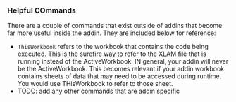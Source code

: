 ### Helpful COmmands

There are a couple of commands that exist outside of addins that become far more useful inside the addin. They are included below for reference:

- `ThisWorkbook` refers to the workbook that contains the code being executed. This is the surefire way to refer to the XLAM file that is running instead of the ActiveWorkbook. IN general, your addin will never be the ActiveWorkbook. This becomes relevant if your addin workbook contains sheets of data that may need to be accessed during runtime. You would use THisWorkbook to refer to those sheet.
- TODO: add any other commands that are addin specific
